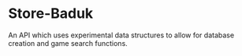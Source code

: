 # Store-Baduk
An API which uses experimental data structures to allow for database creation and game search functions. 

